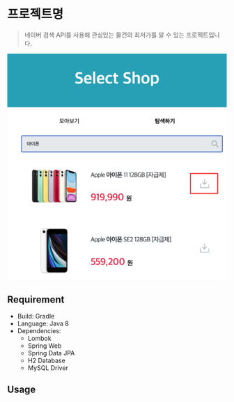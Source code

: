 # 프로젝트명
> 네이버 검색 API를 사용해 관심있는 물건의 최저가를 알 수 있는 프로젝트입니다.

![](selectshop.PNG)

## Requirement
* Build: Gradle
* Language: Java 8
* Dependencies: 
  * Lombok
  * Spring Web
  * Spring Data JPA
  * H2 Database
  * MySQL Driver
  
## Usage
